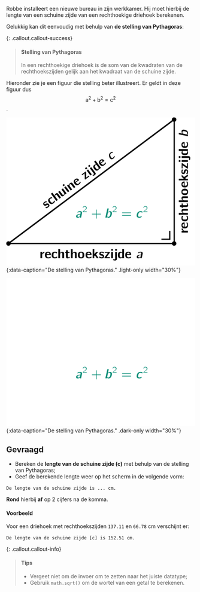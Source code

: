Robbe installeert een nieuwe bureau in zijn werkkamer. Hij moet hierbij de lengte van een schuine zijde van een rechthoekige driehoek berekenen. 

Gelukkig kan dit eenvoudig met behulp van **de stelling van Pythagoras**:

{: .callout.callout-success}
>#### Stelling van Pythagoras
> In een rechthoekige driehoek is de som van de kwadraten van de rechthoekszijden gelijk aan het kwadraat van de schuine zijde.

Hieronder zie je een figuur die stelling beter illustreert. Er geldt in deze figuur dus $$\mathsf{a^2+b^2 = c^2}$$.

![De stelling van Pythagoras.](media/image.png "De stelling van Pythagoras."){:data-caption="De stelling van Pythagoras." .light-only width="30%"}

![De stelling van Pythagoras.](media/image_dark.png "De stelling van Pythagoras."){:data-caption="De stelling van Pythagoras." .dark-only width="30%"}


## Gevraagd
- Bereken de **lengte van de schuine zijde (c)** met behulp van de stelling van Pythagoras;
- Geef de berekende lengte weer op het scherm in de volgende vorm: 

```
De lengte van de schuine zijde is ... cm.
```

**Rond** hierbij **af** op 2 cijfers na de komma.

#### Voorbeeld

Voor een driehoek met rechthoekszijden `137.11` en `66.78` cm verschijnt er:

```
De lengte van de schuine zijde [c] is 152.51 cm.
```

{: .callout.callout-info}
>#### Tips
> - Vergeet niet om de invoer om te zetten naar het juiste datatype;
> - Gebruik `math.sqrt()` om de wortel van een getal te berekenen.
